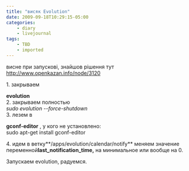 ```yaml
---
title: "висяк Evolution"
date: 2009-09-18T10:29:15-05:00
categories:
    - diary
    - livejournal
tags:
    - TBD
    - imported
---
```


висне при запускові, знайшов рішення тут  
http://www.openkazan.info/node/3120  
  
1\. закрываем  
  
**evolution**   
2\. закрываем полностью  
 _sudo evolution --force-shutdown_   
3\. лезем в  
  
**gconf-editor** , у кого не установлено:  
sudo apt-get install gconf-editor  
  
4\. идем в ветку**/apps/evolution/calendar/notify** меняем значение переменной**last_notification_time,** на минимальное или вообще на 0.  
  
Запускаем evolution, радуемся.